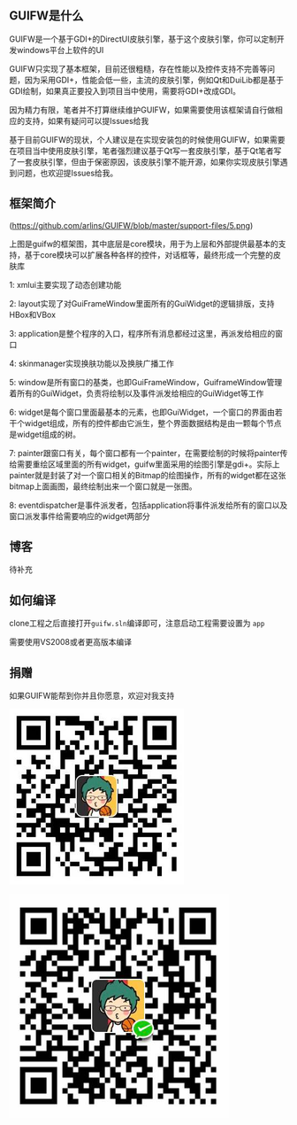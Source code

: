 ## GUIFW是什么

GUIFW是一个基于GDI+的DirectUI皮肤引擎，基于这个皮肤引擎，你可以定制开发windows平台上软件的UI

GUIFW只实现了基本框架，目前还很粗糙，存在性能以及控件支持不完善等问题，因为采用GDI+，性能会低一些，主流的皮肤引擎，例如Qt和DuiLib都是基于GDI绘制，如果真正要投入到项目当中使用，需要将GDI+改成GDI。

因为精力有限，笔者并不打算继续维护GUIFW，如果需要使用该框架请自行做相应的支持，如果有疑问可以提Issues给我

基于目前GUIFW的现状，个人建议是在实现安装包的时候使用GUIFW，如果需要在项目当中使用皮肤引擎，笔者强烈建议基于Qt写一套皮肤引擎，基于Qt笔者写了一套皮肤引擎，但由于保密原因，该皮肤引擎不能开源，如果你实现皮肤引擎遇到问题，也欢迎提Issues给我。

## 框架简介

(https://github.com/arlins/GUIFW/blob/master/support-files/5.png)

上图是guifw的框架图，其中底层是core模块，用于为上层和外部提供最基本的支持，基于core模块可以扩展各种各样的控件，对话框等，最终形成一个完整的皮肤库

1: xmlui主要实现了动态创建功能

2: layout实现了对GuiFrameWindow里面所有的GuiWidget的逻辑排版，支持HBox和VBox

3: application是整个程序的入口，程序所有消息都经过这里，再派发给相应的窗口

4: skinmanager实现换肤功能以及换肤广播工作

5: window是所有窗口的基类，也即GuiFrameWindow，GuiframeWindow管理着所有的GuiWidget，负责将绘制以及事件派发给相应的GuiWidget等工作

6: widget是每个窗口里面最基本的元素，也即GuiWidget，一个窗口的界面由若干个widget组成，所有的控件都由它派生，整个界面数据结构是由一颗每个节点是widget组成的树。

7: painter跟窗口有关，每个窗口都有一个painter，在需要绘制的时候将painter传给需要重绘区域里面的所有widget，guifw里面采用的绘图引擎是gdi+。实际上painter就是封装了对一个窗口相关的Bitmap的绘图操作，所有的widget都在这张bitmap上面画图，最终绘制出来一个窗口就是一张图。

8: eventdispatcher是事件派发者，包括application将事件派发给所有的窗口以及窗口派发事件给需要响应的widget两部分

## 博客
待补充

## 如何编译

clone工程之后直接打开`guifw.sln`编译即可，注意启动工程需要设置为 `app`

需要使用VS2008或者更高版本编译


## 捐赠
如果GUIFW能帮到你并且你愿意，欢迎对我支持

![支付宝扫码](https://github.com/arlins/Personal/blob/master/ali-pay.jpg)

![微信扫码](https://github.com/arlins/Personal/blob/master/wx-pay.jpg)




